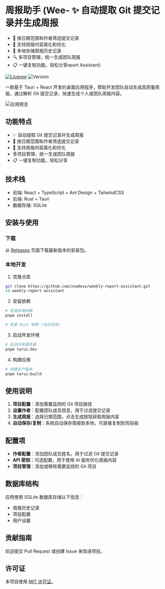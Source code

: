 # 周报助手 (Wee- ✨ 自动提取 Git 提交记录并生成周报

- 📅 按日期范围和作者筛选提交记录
- 📝 支持周报内容美化和优化
- 💾 本地存储周报历史记录
- 🔍 多项目管理，统一生成团队周报
- 📋 一键复制功能，轻松分享eport Assistant)

[![License](https://img.shields.io/badge/license-MIT-blue.svg)](LICENSE)
![Version](https://img.shields.io/badge/version-0.2.0-green.svg)

一款基于 Tauri + React 开发的桌面应用程序，帮助开发团队自动生成高质量周报。通过解析 Git 提交记录，快速生成个人或团队周报内容。

![应用预览](public/logo.svg)

## 功能特点

- ✨ 自动提取 Git 提交记录并生成周报
- 📅 按日期范围和作者筛选提交记录
- 📝 支持周报内容美化和优化
- 多项目管理，统一生成团队周报
- 📋 一键复制功能，轻松分享

## 技术栈

- 前端: React + TypeScript + Ant Design + TailwindCSS
- 后端: Rust + Tauri
- 数据存储: SQLite

## 安装与使用

### 下载

从 [Releases](https://github.com/zswdevx/weekly-report-assistant/releases) 页面下载最新版本的安装包。

### 本地开发

1. 克隆仓库

```bash
git clone https://github.com/zswdevx/weekly-report-assistant.git
cd weekly-report-assistant
```

2. 安装依赖

```bash
# 安装前端依赖
pnpm install

# 安装 Rust 依赖 (自动完成)
```

3. 启动开发环境

```bash
# 启动开发服务器
pnpm tarui:dev
```

4. 构建应用

```bash
# 构建生产版本
pnpm tarui:build
```

## 使用说明

1. **项目配置**：添加需要监控的 Git 项目路径
2. **设置作者**：配置团队成员信息，用于过滤提交记录
3. **生成周报**：选择日期范围，点击生成按钮获取周报内容
4. **自动保存/复制**：系统自动保存周报到本地，可直接复制到剪贴板

## 配置项

- **作者配置**：添加团队成员姓名，用于过滤 Git 提交记录
- **API 密钥**：可选配置，用于使用 AI 服务优化周报内容
- **项目管理**：添加或移除需要监控的 Git 项目

## 数据库结构

应用使用 SQLite 数据库存储以下信息：

- 周报历史记录
- 项目配置
- 用户设置

## 贡献指南

欢迎提交 Pull Request 或创建 Issue 来改进项目。

## 许可证

本项目使用 [MIT 许可证](LICENSE)。
